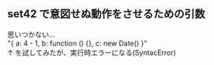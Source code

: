 ## set42 で意図せぬ動作をさせるための引数

思いつかない…  
"{ a: 4 - 1, b: function () {}, c: new Date() }"  
↑ を試してみたが、実行時エラーになる(SyntacError)
